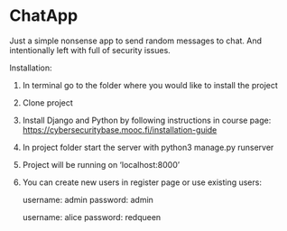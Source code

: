 # ChatApp

Just a simple nonsense app to send random messages to chat. And intentionally left with full of security issues. 

Installation:

1. In terminal go to the folder where you would like to install the project
2. Clone project
3. Install Django and Python by following instructions in course page: https://cybersecuritybase.mooc.fi/installation-guide
4. In project folder start the server with python3 manage.py runserver
5. Project will be running on ‘localhost:8000’
6. You can create new users in register page or use existing users:

	username: admin
	password: admin
	
	username: alice
	password: redqueen
